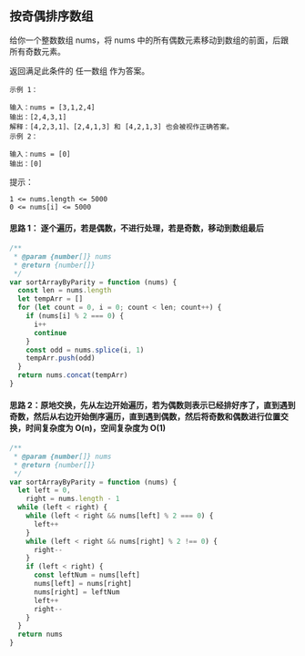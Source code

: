 ## 按奇偶排序数组

给你一个整数数组 nums，将 nums 中的所有偶数元素移动到数组的前面，后跟所有奇数元素。

返回满足此条件的 任一数组 作为答案。



```
示例 1：

输入：nums = [3,1,2,4]
输出：[2,4,3,1]
解释：[4,2,3,1]、[2,4,1,3] 和 [4,2,1,3] 也会被视作正确答案。
示例 2：

输入：nums = [0]
输出：[0]
```

提示：

```
1 <= nums.length <= 5000
0 <= nums[i] <= 5000
```

#### 思路 1： 逐个遍历，若是偶数，不进行处理，若是奇数，移动到数组最后

```javascript
/**
 * @param {number[]} nums
 * @return {number[]}
 */
var sortArrayByParity = function (nums) {
  const len = nums.length
  let tempArr = []
  for (let count = 0, i = 0; count < len; count++) {
    if (nums[i] % 2 === 0) {
      i++
      continue
    }
    const odd = nums.splice(i, 1)
    tempArr.push(odd)
  }
  return nums.concat(tempArr)
}
```

#### 思路 2：原地交换，先从左边开始遍历，若为偶数则表示已经排好序了，直到遇到奇数，然后从右边开始倒序遍历，直到遇到偶数，然后将奇数和偶数进行位置交换，时间复杂度为 O(n)，空间复杂度为 O(1)

```javascript
/**
 * @param {number[]} nums
 * @return {number[]}
 */
var sortArrayByParity = function (nums) {
  let left = 0,
    right = nums.length - 1
  while (left < right) {
    while (left < right && nums[left] % 2 === 0) {
      left++
    }
    while (left < right && nums[right] % 2 !== 0) {
      right--
    }
    if (left < right) {
      const leftNum = nums[left]
      nums[left] = nums[right]
      nums[right] = leftNum
      left++
      right--
    }
  }
  return nums
}
```
